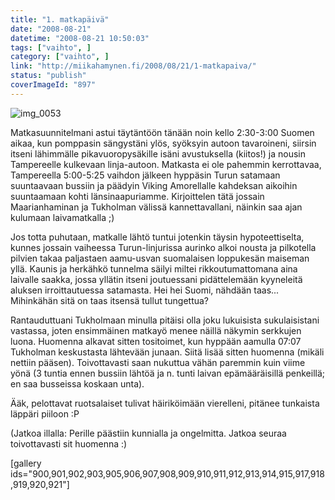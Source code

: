 ```yaml
---
title: "1. matkapäivä"
date: "2008-08-21"
datetime: "2008-08-21 10:50:03"
tags: ["vaihto", ]
category: ["vaihto", ]
link: "http://miikahamynen.fi/2008/08/21/1-matkapaiva/"
status: "publish"
coverImageId: "897"
---
```


![img_0053](http://miikahamynen.fi/wp-content/uploads/2008/08/IMG_0053.jpg)

Matkasuunnitelmani astui täytäntöön tänään noin kello 2:30-3:00 Suomen aikaa, kun pomppasin sängystäni ylös, syöksyin autoon tavaroineni, siirsin itseni lähimmälle pikavuoropysäkille isäni avustuksella (kiitos!) ja nousin Tampereelle kulkevaan linja-autoon. Matkasta ei ole pahemmin kerrottavaa, Tampereella 5:00-5:25 vaihdon jälkeen hyppäsin Turun satamaan suuntaavaan bussiin ja päädyin Viking Amorellalle kahdeksan aikoihin suuntaamaan kohti länsinaapuriamme. Kirjoittelen tätä jossain Maarianhaminan ja Tukholman välissä kannettavallani, näinkin saa ajan kulumaan laivamatkalla ;)

Jos totta puhutaan, matkalle lähtö tuntui jotenkin täysin hypoteettiselta, kunnes jossain vaiheessa Turun-linjurissa aurinko alkoi nousta ja pilkotella pilvien takaa paljastaen aamu-usvan suomalaisen loppukesän maiseman yllä. Kaunis ja herkähkö tunnelma säilyi miltei rikkoutumattomana aina laivalle saakka, jossa yllätin itseni joutuessani pidättelemään kyyneleitä aluksen irroittautuessa satamasta. Hei hei Suomi, nähdään taas... Mihinkähän sitä on taas itsensä tullut tungettua?

Rantauduttuani Tukholmaan minulla pitäisi olla joku lukuisista sukulaisistani vastassa, joten ensimmäinen matkayö menee näillä näkymin serkkujen luona. Huomenna alkavat sitten tositoimet, kun hyppään aamulla 07:07 Tukholman keskustasta lähtevään junaan. Siitä lisää sitten huomenna (mikäli nettiin pääsen). Toivottavasti saan nukuttua vähän paremmin kuin viime yönä (3 tuntia ennen bussiin lähtöä ja n. tunti laivan epämääräisillä penkeillä; en saa busseissa koskaan unta).

Ääk, pelottavat ruotsalaiset tulivat häiriköimään vierelleni, pitänee tunkaista läppäri piiloon :P

(Jatkoa illalla: Perille päästiin kunnialla ja ongelmitta. Jatkoa seuraa toivottavasti sit huomenna :)

\[gallery ids="900,901,902,903,905,906,907,908,909,910,911,912,913,914,915,917,918,919,920,921"\]
